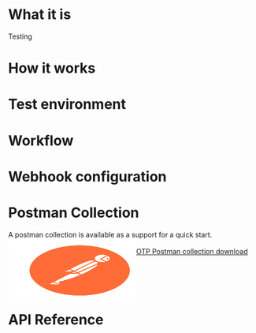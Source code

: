 # What it is

Testing

# How it works

# Test environment


# Workflow


# Webhook configuration


# Postman Collection

A postman collection is available as a support for a quick start.<br>
<a href="https://cdn.bit4id.com/es/uanataca/public/otp/Uanataca_OTP_Postman.zip">
    <img src="https://raw.githubusercontent.com/UANATACA/OTP-REPO/main/img/postman.svg" alt="postman_logo" width="260" height="130" style="float: left;">
</a><br>
<a href="https://cdn.bit4id.com/es/uanataca/public/otp/Uanataca_OTP_Postman.zip">OTP Postman collection download</a>

<div id="APIReference" style="padding-top: 60px;"><h1>API Reference<h1></div>
